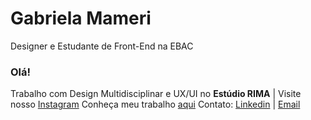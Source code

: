 # Gabriela Mameri
Designer e Estudante de Front-End na EBAC

### Olá!

Trabalho com Design Multidisciplinar e UX/UI no **Estúdio RIMA** | Visite nosso [Instagram](instagram.com/rimaestudio)
Conheça meu trabalho [aqui](behance.net/gabrielamtinoco)
Contato: [Linkedin](https://www.linkedin.com/in/gabrielamtinoco/) | [Email](mailto:gabimameri@gmail.com)

